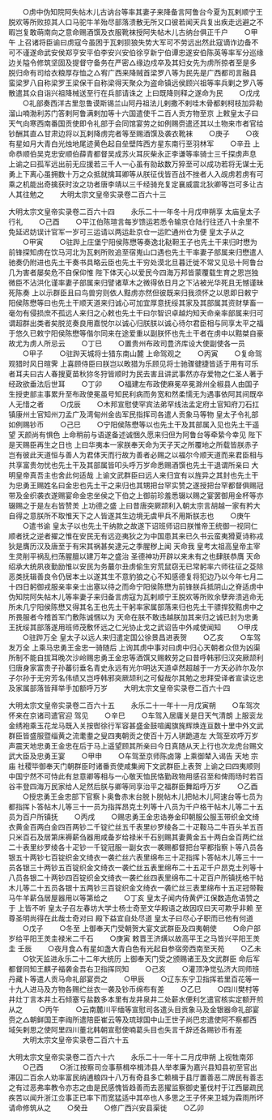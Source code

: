 <!-- { "loadSidebar": true } -->
　　○虏中伪知院阿失帖木儿古讷台等率其妻子来降备言阿鲁台今夏为瓦剌顺宁王脱欢等所败掠其人口马驼牛羊殆尽部落溃散无所又口彼若闻天兵复出疾走远避之不暇岂复敢萌南向之意命赐酒馔及衣服靴袜授阿失帖木儿古纳台俱正千户
　　○甲午  上召诸将臣谕曰虏寇今虽困于瓦剌狈狼失势大军可不劳远出然此寇谪诈边备不可不谨遂命武安侯郑亨安平伯李安兴安伯徐亨新宁伯谭忠遂安伯陈英等率军分巡缘边关隘令修筑坚固及提督守备务在严密△缘边戍卒及其妇女先为虏所掠者至是多脱归命有司给衣粮厚存恤之△宥广西来降贼首梁罗八等为民先是广西都司言融县蛮梁罗八自称梁罗王梁保干自称梁得天聚众为盗命镇远侯顾兴祖等率兵剿之罗八等散遣其众自诣兴祖降械送至行在兵部请诛之  上曰既降则释之遂命为民
　　○戊戌
　　○礼部奏西洋古里忽鲁谟斯锡兰山阿丹祖法儿剌撒不剌哇木骨都剌柯枝加异勒溜山喃渤利苏门答剌阿鲁满剌加等十六国遣使千二百人贡方物至京  上敕皇太子曰天气向寒西南番国贡使即令礼部于会同馆宴劳之如例赐赍遣还其以土物来市者官给钞酬其直△甘肃边将以瓦剌降虏完者等至赐酒馔及袭衣靴袜
　　○庚子
　　○夜有星如月大青白光烛地尾迹黄色起自垒壁阵西方星东南行至羽林军
　　○辛丑  上命恭顺伯吴克忠安顺伯薛青都督吴成苏火耳灰柴永正李谦等率骑士三千探虏声息  上谕之曰孤军远出前无应援若三千人一心虽有勍敌数万猝至可以成功若将无谋士无勇上下离心虽拥数十万之众抵就擒耳卿等从朕征伐皆百战不挫者人入觇虏若虏有可乘之机能出奇擒获时汝之功者唐李靖以三千经骑充复定襄威震北狄卿等岂可多让古人其往勉之
　　大明太宗文皇帝实录卷二百六十三


大明太宗文皇帝实录卷二百六十四
　　永乐二十一年冬十月戊申朔享  太庙皇太子行礼
　　○己酉
　　○平江伯陈瑄言每岁馈运若悉令输京仓陆行往还八十余里不免延迟妨误计官军一岁可三运请以两运赴京仓一运贮通州仓为便  皇太子从之
　　○甲寅
　　○驻跸上庄堡宁阳侯陈懋等奏逸北鞑靼王子也先土干来归时懋为前锋探知虏在饮马河北为瓦剌所败追至宿嵬山口遇也先土干率妻子部属来归懋遣人驰奏仍附进也先土干奏书具略云臣也先土干穷处漠北旦暮迁徙不常又见忌十阿鲁台几为害者屡矣危不自保仰惟  陛下体天心以爱民今四海万邦皆蒙覆载生育之恩岂独微臣不沾洪化谨率妻子部属来归譬诸草木之微得依日月之下沾被光华死且无憾谨昧死陈奏  上以示群臣且曰鸟兽穷则依人黠虏亦然但彼既来归我须怀之以恩即日敕宁阳侯陈懋等曰也先土干顺天道来归诚心可加宜厚意抚绥其家及其部属其资财孳畜一毫勿有侵损庶不孤远人来归之心敕也先土干曰尔智识卓越灼知天命亲率部属来归可谓超群出类者矣脱览奏良用嘉悦尔以诚心归朕朕以诚心待尔君臣相与同享太平之福于悠久已敕宁阳侯陈懋等偕尔同来在途爱重以副朕怀也先土干者在虏中以黠桀自豪故尤为虏人所忌云
　　○丁巳
　　○置贵州布政司豊济库设大使副使各一员
　　○甲子
　　○驻跸天城将士猎东南山麓  上命驾观之
　　○丙寅
　　○复命驾观猎时风日暄霁  上喜顾侍臣曰朕岂以畋猎为乐顾见将士驰骤徤捷皆适于用有可乐者耳夫曰古人春搜夏苗秋狝冬狩皆顺时为民去害且讲武事然亦存爱物之仁圣人著于经政欲垂法后世耳
　　○丁卯
　　○福建左布政使麻冕卒冕滁州全椒县人由国子生授吏部主事累升至布政使冕虽号知民利病而务宽和然柔懦无为遇事依阿其间既卒人无惜之者
　　○戊辰
　　○木邦宣慰使罕宾法弟罕线法孟定府土官知府刀石扛镇康州土官知州刀孟广及湾甸州金齿军民指挥司各遣人贡象马等物  皇太子令礼部如例赐钞币
　　○己巳
　　○宁阳侯陈懋等以也先土干及其部属入见也先土干遥望  天颜尚有惧色  上命稍前与语遂备述诚悃久愿来归但为阿鲁台等牵絷今幸见  陛下是天赐臣再生之日也  上曰华夷本一家朕奉天命为天子天之所覆地之所载皆朕赤子岂有彼此天道恒与善人为君体天而行故为善者必赐之以福尔今顺天道而来君臣相与共享富贵勿忧也先土干及其部属皆叩头呼万岁命悉赐酒馔也先土干退谓所亲曰  大明皇帝真吾主也舍此何适哉  上谕文武群臣曰远人来归宜有以旌异之其封也先土干为忠勇王赐姓名曰金忠也先土干之来归也其甥把台罕实赞之遂授把台罕都督俱赐冠带及金织袭衣遂赐宴命金忠坐侯之下伯之上御前珍羞悉辍以赐之宴罢御用金杯等亦辍赐之于是左右皆赞羙  上功德之盛  上曰昔唐突厥颉利入朝太宗言胡越一家有矜大自得之意朕所不取惟天下之人皆遂其生边境无虞甲兵不用斯朕志也
　　○庚午
　　○遣书谕  皇太子以也先土干纳款之故遂下诏班师诏曰朕惟帝王统御一视同仁顺者抚之逆者擢之惟在安民无有远迩夷狄之为中国患其来已久书云蛮夷猾夏诗称戎狄是膺历汉及唐至于有宋其祸甚矣逮元之季腥秽上闻  天命我  皇考太祖高皇帝主宰生灵削平祸乱扫荡腥膻以建万年之盛治  圣德神功开辟以来未有之也肆朕恭膺  天命绍承大统夙夜勤励惟以安民为务蕞尔丑虏偷生穷荒鼠窃无已常躬率六师往征之芟除恶类抚辑善良令仍居本土以遂其生不意豹狼之心不知感德复将犯边乃以今年七月二十四日躬御戎服亲率亲士出塞以待之而命宁阳侯陈懋为前锋朕兵抵阴山之脊适虏中伪知院阿失帖木儿等率妻子来归备言虏寇为瓦剌顺宁王脱欢等所败余孽奔溃逃命无所未几宁阳侯陈懋又得其名王也先土干躬率家属部落来归也先土干骠捍狡黠虏中之所畏服者今稽首军门敷陈诚悃以为  天命在朕不敢违越朕加其来归之诚已封为忠勇王抚绥其部落遂用班师茂敷怀远之仁光协止戈之武诏告中外咸使闻知
　　○甲戌
　　○驻跸万全  皇太子以远人来归遣定国公徐景昌进表贺
　　○乙亥
　　○车驾发万全  上乘马忠勇王金忠一骑随后  上询其虏中事对曰虏中归心天朝者众但为凶渠所制不能自拔耳晚次沙岭赐忠勇王金忠等酒馔又赐敕劳之曰昔呼韩邪归汉突厥颉利归唐身家富贵子孙蕃衍垂名青史永远有光尔明达天道卓然超越于一方天必祚尔及尔子尔孙于无穷芳名伟绩又岂呼韩邪突厥颉利之可儗哉尔其勉之忠拜受译者宣读讫忠及家属部落皆拜举手加额呼万岁
　　大明太宗文皇帝实录卷二百六十四


大明太宗文皇帝实录卷二百六十五
　　永乐二十一年十一月戊寅朔
　　○车驾次怀来在京诸司遣官迎  驾见
　　○辛巳
　　○车驾入居庸关是日天气清朗  上服衮龙金绣袍乘玉花龙马既入关按辔徐行军容甚盛金鼓喧阗旗旄辉焕连亘数十里中外文武群臣皆盛服暨缁黄之流耄耋之叟四夷朝贡之使百十万人骈跪道左  大驾至欢呼万岁声震天地忠勇王金忠在后于马上遥望顾其所亲曰今日真随从天上行也次龙虎台赐文武大臣及忠勇王宴
　　○甲申
　　○车驾至京师陈卤簿  上乘御辇入谒告  天地  宗庙  社稷毕御奉天门朝群臣时诸番贡使咸集阙下文武群臣上表贺  上谕之曰四夷顺则中国宁然不可恃此有怠意卿等相与一心敬天恤民恪勤政物用感召至和俾雨旸时若百谷丰登四海万民家给人足然后朕与卿等同享治平之福群臣舞蹈呼万岁
　　○乙酉
　　○授忠勇王金忠部下官察卜奥鲁赤末台脱卜脱帖木儿把帖木儿阿速台等七员为都指挥卜答帖木儿等三十一员为指挥昂克土列等十八员为千户格干帖木儿等二十五员为百户所镇抚
　　○丙戌
　　○赐忠勇王金忠诰券金印朝服公服玉带织金文绮衣黄金百两白金四百两钞二千锭纻丝五千表里纱罗绫各二十疋鞍马二牛百头羊五百只米百石及居第床褥薪刍器用咸备岁给禄米千石别赐其妻黄金五十两白金百两纻丝二十表里纱罗绫各十疋钞一千锭冠服一副女衣一袭赐都督把台罕都指察卜等八员各银五十两钞七百锭织金文绮衣一袭纻丝六表里绵布三十疋指挥卜答帖木儿等三十一员各银三十两钞五百锭织金文绮衣一袭纻丝五表里绵布二十五疋千户昂克土列等十八员各银二十两钞四百锭织金文绮衣一袭纻丝四表里绵布二十疋百户所镇抚格干帖木儿等二十五员各银十五两钞三百锭织金文绮衣一袭纻丝三表里绵布十五疋冠带鞍马牛羊薪刍居屋器用以等第给之
　　○丁亥  皇太子闻内侍黄俨江保数造危语赞之于  上皆不听  皇太子召左春坊大学士杨士奇至文华殿语之故因叹曰天可欺乎非赖  至尊圣明尚得在此哉士奇对曰  殿下益宜自处尽道  皇太子曰尽心子职而已他有何道
　　○戊子
　　○冬至  上御奉天门受朝贺大宴文武群臣及四夷朝使
　　○命户部岁给平阳王羙圭禄米二千石
　　○庚寅  敕晋王济熿以故高平王之马皆兴平阳王羙圭  壬辰
　　○夜月食△有星如盏大青白色有光起自参宿旁西南至天苑
　　○乙未
　　○钦天监进永乐二十二年大统历  上御奉天门受之颁赐诸王及文武群臣  命后军都督同知王麒子福袭金吾右卫指挥同知
　　○己亥
　　○灌顶净觉弘济大同师班丹藏卜等遣人贡马命礼部宴赍之
　　○甲辰
　　○辽东东宁卫指挥若里百花等一十九人进马及方物各赐纻丝衣一袭及钞币绵布有差
　　○乙巳
　　○四川樊村等井灶丁言本井土石倾塞亏盐数多本里有龙井泉井二处薪水便利乞遣官核实定额开煎从之
　　○丙午
　　○云南麓川平缅等宣慰司各遣头目贡象马及金银器命礼部宴赍之△朝鲜国王李祹所遣陪臣崔云等及琉球国中山王世子尚巴忠遣使阿不察都西域矢剌思之使阿里四川董北韩朝宣慰使喃葛头目也失言千辞还各赐钞币有差
　　大明太宗文皇帝实录卷二百六十五


大明太宗文皇帝实录卷二百六十六
　　永乐二十一年十二月戊申朔  上视牲南郊
　　○己酉
　　○浙江按察司佥事蔡楫卒楫沛县人举孝廉为嘉兴县知县初至官出滞囚二百余人劝率富民纳逋粮四十八万有奇县多亡赖楫于县厅置善恶二牌民有善志之有过恶弗率教令亦志之由是民感愧皆趋善而去恶擢监察御史董伐村于江西屡疏民疾苦以闻升浙江佥事正已率下而宽猛适中其卒也人多思之王子怀来卫城为霖雨所坏请命修筑从之
　　○癸丑
　　○修广西兴安县渠徙
　　○乙卯
